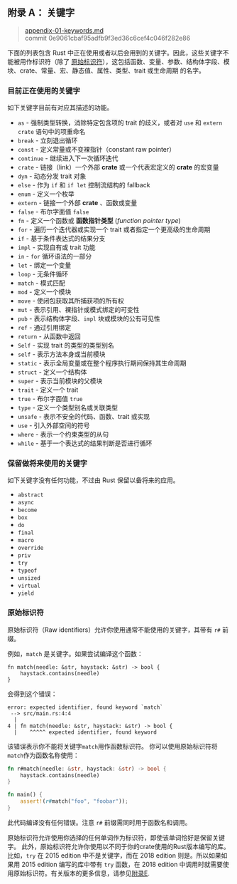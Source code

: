 ## 附录 A： 关键字

> [appendix-01-keywords.md](https://raw.githubusercontent.com/rust-lang/book/master/src/appendix-01-keywords.md)
> <br>
> commit 0e9061cbaf95adfb9f3ed36c6cef4c046f282e86 

下面的列表包含 Rust 中正在使用或者以后会用到的关键字。因此，这些关键字不能被用作标识符（除了 [原始标识符][raw-identifiers]），这包括函数、变量、参数、结构体字段、模块、crate、常量、宏、静态值、属性、类型、trait 或生命周期
的名字。

### 目前正在使用的关键字

如下关键字目前有对应其描述的功能。

* `as` - 强制类型转换，消除特定包含项的 trait 的歧义，或者对 `use` 和 `extern crate` 语句中的项重命名
* `break` - 立刻退出循环
* `const` - 定义常量或不变裸指针（constant raw pointer）
* `continue` - 继续进入下一次循环迭代
* `crate` - 链接（link）一个外部 **crate** 或一个代表宏定义的 **crate** 的宏变量
* `dyn` - 动态分发 trait 对象
* `else` - 作为 `if` 和 `if let` 控制流结构的 fallback 
* `enum` - 定义一个枚举
* `extern` - 链接一个外部 **crate** 、函数或变量
* `false` - 布尔字面值 `false`
* `fn` - 定义一个函数或 **函数指针类型** (*function pointer type*)
* `for` - 遍历一个迭代器或实现一个 trait 或者指定一个更高级的生命周期
* `if` - 基于条件表达式的结果分支
* `impl` - 实现自有或 trait 功能
* `in` - `for` 循环语法的一部分
* `let` - 绑定一个变量
* `loop` - 无条件循环
* `match` - 模式匹配
* `mod` - 定义一个模块
* `move` - 使闭包获取其所捕获项的所有权
* `mut` - 表示引用、裸指针或模式绑定的可变性
* `pub` - 表示结构体字段、`impl` 块或模块的公有可见性
* `ref` - 通过引用绑定
* `return` - 从函数中返回
* `Self` - 实现 trait 的类型的类型别名
* `self` - 表示方法本身或当前模块
* `static` - 表示全局变量或在整个程序执行期间保持其生命周期
* `struct` - 定义一个结构体
* `super` - 表示当前模块的父模块
* `trait` - 定义一个 trait
* `true` - 布尔字面值 `true`
* `type` - 定义一个类型别名或关联类型
* `unsafe` - 表示不安全的代码、函数、trait 或实现
* `use` - 引入外部空间的符号
* `where` - 表示一个约束类型的从句
* `while` - 基于一个表达式的结果判断是否进行循环

### 保留做将来使用的关键字

如下关键字没有任何功能，不过由 Rust 保留以备将来的应用。

* `abstract`
* `async`
* `become`
* `box`
* `do`
* `final`
* `macro`
* `override`
* `priv`
* `try`
* `typeof`
* `unsized`
* `virtual`
* `yield`

### 原始标识符
[raw-identifiers]: #raw-identifiers

原始标识符（Raw identifiers）允许你使用通常不能使用的关键字，其带有 `r#` 前缀。

例如，`match` 是关键字。如果尝试编译这个函数：

```rust,ignore
fn match(needle: &str, haystack: &str) -> bool {
    haystack.contains(needle)
}
```

会得到这个错误：

```text
error: expected identifier, found keyword `match`
 --> src/main.rs:4:4
  |
4 | fn match(needle: &str, haystack: &str) -> bool {
  |    ^^^^^ expected identifier, found keyword
```

该错误表示你不能将关键字`match`用作函数标识符。 你可以使用原始标识符将`match`作为函数名称使用：

```rust
fn r#match(needle: &str, haystack: &str) -> bool {
    haystack.contains(needle)
}

fn main() {
    assert!(r#match("foo", "foobar"));
}
```

此代码编译没有任何错误。注意 `r#` 前缀需同时用于函数名和调用。

原始标识符允许使用你选择的任何单词作为标识符，即使该单词恰好是保留关键字。 此外，原始标识符允许你使用以不同于你的crate使用的Rust版本编写的库。比如，`try` 在 2015 edition 中不是关键字，而在 2018 edition 则是。所以如果如果用 2015 edition 编写的库中带有 `try` 函数，在 2018 edition 中调用时就需要使用原始标识符。有关版本的更多信息，请参见[附录E](https://github.com/KaiserY/trpl-zh-cn/blob/master/src/appendix-05-editions.md).
